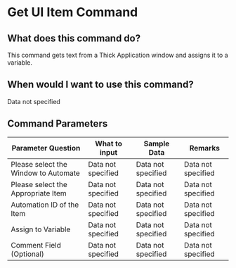 <!--TITLE: Get UI Item Command -->
<!-- SUBTITLE: a command in the Input Commands group -->
# Get UI Item Command


## What does this command do?
This command gets text from a Thick Application window and assigns it to a variable.


## When would I want to use this command?
Data not specified


## Command Parameters
| Parameter Question   	| What to input  	|  Sample Data 	| Remarks  	|
| ---                    | ---               | ---           | ---       |
|Please select the Window to Automate|Data not specified|Data not specified|Data not specified|
|Please select the Appropriate Item|Data not specified|Data not specified|Data not specified|
|Automation ID of the Item|Data not specified|Data not specified|Data not specified|
|Assign to Variable|Data not specified|Data not specified|Data not specified|
|Comment Field (Optional)|Data not specified|Data not specified|Data not specified|


